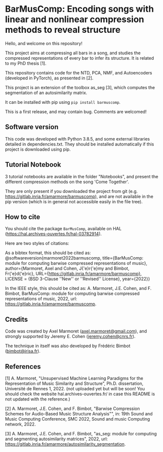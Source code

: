 # BarMusComp: Encoding songs with linear and nonlinear compression methods to reveal structure #

Hello, and welcome on this repository!

This project aims at compressing all bars in a song, and studies the compressed representations of every bar to infer its structure. It is related to my PhD thesis [1].

This repository contains code for the NTD, PCA, NMF, and Autoencoders (developed in PyTorch), as presented in [2].

This project is an extension of the toolbox as_seg [3], which computes the segmentation of an autosimilarity matrix.

It can be installed with pip using `pip install barmuscomp`.

This is a first release, and may contain bug. Comments are welcomed!

## Software version ##

This code was developed with Python 3.8.5, and some external libraries detailed in dependencies.txt. They should be installed automatically if this project is downloaded using pip.

## Tutorial Notebook ##

3 tutorial notebooks are available in the folder "Notebooks", and present the different compression methods on the song 'Come Together'.

They are only present if you downloaded the project from git (e.g. https://gitlab.inria.fr/amarmore/barmuscomp), and are not available in the pip version (which is in general not accessible easily in the file tree).

## How to cite ##

You should cite the package `BarMusComp`, available on HAL (https://hal.archives-ouvertes.fr/hal-03782914).

Here are two styles of citations:

As a bibtex format, this should be cited as: @softwareversion{marmoret2022barmuscomp, title={BarMusComp: module for computing barwise compressed representations of music}, author={Marmoret, Axel and Cohen, J{\'e}r{\'e}my and Bimbot, Fr{\'e}d{\'e}ric}, URL={https://gitlab.inria.fr/amarmore/barmuscomp}, LICENSE = {BSD 3-Clause ''New'' or ''Revised'' License}, year={2022}}

In the IEEE style, this should be cited as: A. Marmoret, J.E. Cohen, and F. Bimbot, BarMusComp: module for computing barwise compressed representations of music, 2022, url: https://gitlab.inria.fr/amarmore/barmuscomp.

## Credits ##

Code was created by Axel Marmoret (<axel.marmoret@gmail.com>), and strongly supported by Jeremy E. Cohen (<jeremy.cohen@cnrs.fr>).

The technique in itself was also developed by Frédéric Bimbot (<bimbot@irisa.fr>).

## References ##
[1] A. Marmoret, "Unsupervised Machine Learning Paradigms for the Representation of Music Similarity and Structure", Ph.D. dissertation, Université de Rennes 1, 2022.
(not uploaded yet but will be soon! You should check the website hal.archives-ouvertes.fr/ in case this README is not updated with the reference.)

[2] A. Marmoret, J.E. Cohen, and F. Bimbot, "Barwise Compression Schemes for Audio-Based Music Structure Analysis"", in: 19th Sound and Music Computing Conference, SMC 2022, Sound and music Computing network, 2022.

[3] A. Marmoret, J.E. Cohen, and F. Bimbot, "as_seg: module for computing and segmenting autosimilarity matrices", 2022, url: https://gitlab.inria.fr/amarmore/autosimilarity_segmentation.